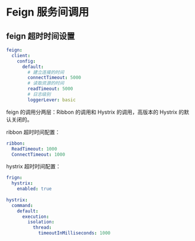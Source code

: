 
# Feign 服务间调用

## feign 超时时间设置

```yml
feign:
  client:
    config:
      default:
        # 建立连接的时间
        connectTimeout: 5000
        # 读取资源的时间
        readTimeout: 5000
        # 日志级别
        loggerLever: basic
```

feign 的调用分两层：Ribbon 的调用和 Hystrix 的调用，高版本的 Hystrix 的默认关闭的。

ribbon 超时时间配置：

```yml
ribbon:
  ReadTimeout: 1000
  ConnectTimeout: 1000
```

hystrix 超时时间配置：

```yml
frign:
  hystrix:
    enabled: true
        
hystrix:
  command:
    default:
      execution:
        isolation:
          thread:
            timeoutInMilliseconds: 1000
```